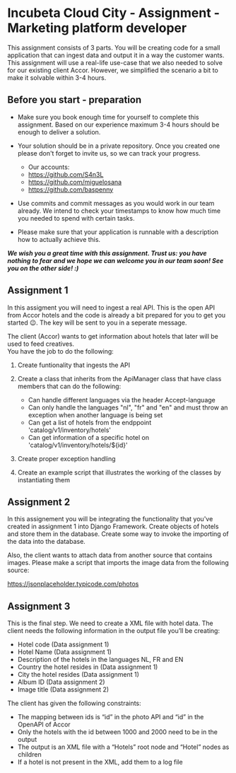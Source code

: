 # Incubeta Cloud City - Assignment - Marketing platform developer

This assignment consists of 3 parts. You will be creating code for a small application that can ingest data and 
output it in a way the customer wants. This assignment will use a real-life use-case that we also needed to solve 
for our existing client Accor. However, we simplified the scenario a bit to make it solvable within 3-4 hours.


## Before you start - preparation

- Make sure you book enough time for yourself to complete this assignment. Based on our experience maximum 3-4 hours should be enough to deliver a solution.
- Your solution should be in a private repository. Once you created one please don't forget to invite us, so we can track your progress. 
  - Our accounts: 
  - https://github.com/S4n3L
  - https://github.com/miguelosana
  - https://github.com/baspenny
  
- Use commits and commit messages as you would work in our team already. We intend to check your timestamps to know how much time you needed to spend with certain tasks.
- Please make sure that your application is runnable with a description how to actually achieve this.

***We wish you a great time with this assignment. Trust us: you have nothing to fear and we hope we can welcome you in our team soon! See you on the other side! :)***


## Assignment 1
In this assigment you will need to ingest a real API. This is the open API from Accor hotels and the code is already
a bit prepared for you to get you started 😉. The key will be sent to you in a seperate message.

The client (Accor) wants to get information about hotels that later will be used to feed creatives.  
You have the job to do the following:

1. Create funtionality that ingests the API 
2. Create a class that inherits from the ApiManager class that have class members that can do the following:

   - Can handle different languages via the header Accept-language
   - Can only handle the languages "nl", "fr" and "en" and must throw an exception
          when another language is being set
   - Can get a list of hotels from the endppoint 'catalog/v1/inventory/hotels' 
   - Can get information of a specific hotel on 'catalog/v1/inventory/hotels/${id}'
3. Create proper exception handling
4. Create an example script that illustrates the working of the classes by instantiating them

## Assignment 2
In this assignement you will be integrating the functionality that you've created in assignment 1 into 
Django Framework. Create objects of hotels and store them in the database. Create some way to invoke the
importing of the data into the database.

Also, the client wants to attach data from another source that contains images. Please make a script that 
imports the image data from the following source:

 https://jsonplaceholder.typicode.com/photos
 
## Assignment 3
This is the final step. We need to create a XML file with hotel data. 
The client needs the following information in the output file you’ll be creating:
- Hotel code (Data assignment 1)
- Hotel Name (Data assignment 1)
- Description of the hotels in the languages NL, FR and EN
- Country the hotel resides in (Data assignment 1)
- City the hotel resides (Data assignment 1)
- Album ID (Data assignment 2)
- Image title (Data assignment 2)

The client has given the following constraints:
- The mapping between ids is “id” in the photo API and “id” in the OpenAPI of Accor
- Only the hotels with the id between 1000 and 2000 need to be in the output
- The output is an XML file with a “Hotels” root node and “Hotel” nodes as children
- If a hotel is not present in the XML, add them to a log file

